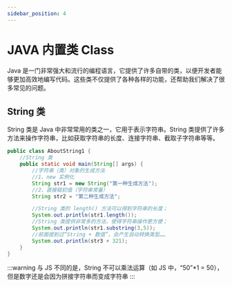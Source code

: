 ```yaml
---
sidebar_position: 4
---
```


# JAVA 内置类 Class

Java 是一门非常强大和流行的编程语言，它提供了许多自带的类，以便开发者能够更加高效地编写代码。这些类不仅提供了各种各样的功能，还帮助我们解决了很多常见的问题。

## String 类

String 类是 Java 中非常常用的类之一，它用于表示字符串。String 类提供了许多方法来操作字符串，比如获取字符串的长度、连接字符串、截取子字符串等等。

```JAVA
public class AboutString1 {
    //String 类
    public static void main(String[] args) {
        //字符串（类）对象的生成方法
        //1、new 实例化
        String str1 = new String("第一种生成方法");
        //2、直接赋初值（字符串常量）
        String str2 = "第二种生成方法";

        //String 类的 length() 方法可以得到字符串的长度；
        System.out.println(str1.length());
        //String 类提供非常多的方法，使得字符串操作更方便；
        System.out.println(str1.substring(3,5));
        //前面提到过“String + 数值”，会产生自动转换类型……
        System.out.println(str3 + 321);
    }
}
```

:::warning
与 JS 不同的是，String 不可以乘法运算（如 JS 中，“50”\*1 = 50），但是数字还是会因为拼接字符串而变成字符串
:::
